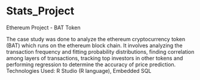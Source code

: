 # Stats_Project
Ethereum Project - BAT Token

The case study was done to analyze the ethereum cryptocurrency token (BAT) which runs on the ethereum block chain. It involves analyzing the transaction frequency and fitting probability distributions, finding correlation among layers of transactions, tracking top investors in other tokens and performing regression to determine the accuracy of price prediction. 
Technologies Used: R Studio (R language), Embedded SQL
